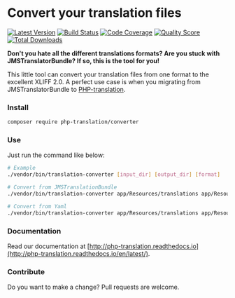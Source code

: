 # Convert your translation files

[![Latest Version](https://img.shields.io/github/release/php-translation/converter.svg?style=flat-square)](https://github.com/php-translation/converter/releases)
[![Build Status](https://img.shields.io/travis/php-translation/converter.svg?style=flat-square)](https://travis-ci.org/php-translation/converter)
[![Code Coverage](https://img.shields.io/scrutinizer/coverage/g/php-translation/converter.svg?style=flat-square)](https://scrutinizer-ci.com/g/php-translation/converter)
[![Quality Score](https://img.shields.io/scrutinizer/g/php-translation/converter.svg?style=flat-square)](https://scrutinizer-ci.com/g/php-translation/converter)
[![Total Downloads](https://img.shields.io/packagist/dt/php-translation/converter.svg?style=flat-square)](https://packagist.org/packages/php-translation/converter)

**Don't you hate all the different translations formats? Are you stuck with JMSTranslatorBundle? If so, this is the 
tool for you!**

This little tool can convert your translation files from one format to the excellent XLIFF 2.0. A perfect use case is 
when you migrating from JMSTranslatorBundle to [PHP-translation](http://php-translation.readthedocs.io/).

### Install

```bash
composer require php-translation/converter
```

### Use

Just run the command like below:

```bash
# Example
./vendor/bin/translation-converter [input_dir] [output_dir] [format]

# Convert from JMSTranslationBundle
./vendor/bin/translation-converter app/Resources/translations app/Resources/translations-new jms

# Convert from Yaml
./vendor/bin/translation-converter app/Resources/translations app/Resources/translations-new yml
```

### Documentation

Read our documentation at [http://php-translation.readthedocs.io](http://php-translation.readthedocs.io/en/latest/).

### Contribute

Do you want to make a change? Pull requests are welcome.
